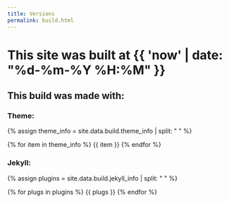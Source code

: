 ```yaml
---
title: Versions
permalink: build.html
---
```

# This site was built at {{ 'now' | date: "%d-%m-%Y %H:%M" }}

## This build was made with:

### Theme:
{% assign theme_info = site.data.build.theme_info | split: " " %}

{% for item in theme_info %}
{{ item }}
{% endfor %}

### Jekyll:

{% assign plugins = site.data.build.jekyll_info | split: " " %}

{% for plugs in plugins %}
{{ plugs }}
{% endfor %}
